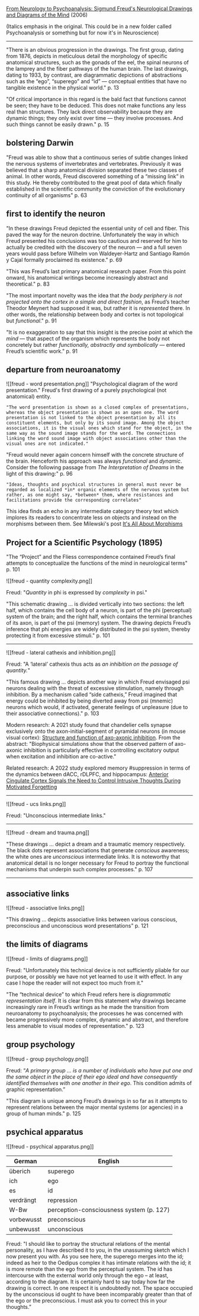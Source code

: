 [From Neurology to Psychoanalysis: Sigmund Freud's Neurological Drawings and Diagrams of the Mind](https://www.amazon.com/Neurology-Psychoanalysis-Neurological-Drawings-Diagrams/dp/B000MEK1B2) (2006)

(Italics emphasis in the original. This could be in a new folder called Psychoanalysis or something but for now it's in Neuroscience)

---

"There is an obvious progression in the drawings. The first group, dating from 1876, depicts in meticulous detail the morphology of specific anatomical structures, such as the gonads of the eel, the spinal neurons of the lamprey and the fiber pathways of the human brain. The last drawings, dating to 1933, by contrast, are diagrammatic depictions of abstractions such as the “ego”, “superego” and “id” — conceptual entities that have no tangible existence in the physical world." p. 13

"Of critical importance in this regard is the bald fact that functions cannot be seen; they have to be deduced. This does not make functions any less real than structures. They lack direct observability because they are dynamic things; they only exist over time — they involve processes. And such things cannot be easily drawn." p. 15

## bolstering Darwin

"Freud was able to show that a continuous series of subtle changes linked the nervous systems of invertebrates and vertebrates. Previously it was believed that a sharp anatomical division separated these two classes of animal. In other words, Freud discovered something of a “missing link” in this study. He thereby contributed to the great pool of data which finally established in the scientific community the conviction of the evolutionary continuity of all organisms" p. 63

## first to identify the neuron

"In these drawings Freud depicted the essential unity of cell and fiber. This paved the way for the neuron doctrine. Unfortunately the way in which Freud presented his conclusions was too cautious and reserved for him to actually be credited with the discovery of the neuron — and a full seven years would pass before Wilhelm von Waldeyer-Hartz and Santiago Ramón y Cajal formally proclaimed its existence." p. 69

"This was Freud’s last primary anatomical research paper. From this point onward, his anatomical writings become increasingly abstract and theoretical." p. 83

"The most important novelty was the idea that *the body periphery is not projected onto the cortex in a simple and direct fashion*, as Freud’s teacher Theodor Meynert had supposed it was, but rather it is *represented* there. In other words, the relationship between body and cortex is not topological but *functional*." p. 91

"It is no exaggeration to say that this insight is the precise point at which the *mind* — that aspect of the organism which represents the body not concretely but rather *functionally, abstractly and symbolically* — entered Freud’s scientific work." p. 91

## departure from neuroanatomy

![[freud - word presentation.png]]
"Psychological diagram of the word presentation." Freud's first drawing of a purely psychological (not anatomical) entity.

    "The word presentation is shown as a closed complex of presentations, whereas the object presentation is shown as an open one. The word presentation is not linked to the object presentation by all its constituent elements, but only by its sound image. Among the object associations, it is the visual ones which stand for the object, in the same way as the sound image stands for the word. The connections linking the word sound image with object associations other than the visual ones are not indicated."

"Freud would never again concern himself with the concrete structure of the brain. Henceforth his approach was always *functional* and *dynamic*. Consider the following passage from *The Interpretation of Dreams* in the light of this drawing:" p. 96

    "Ideas, thoughts and psychical structures in general must never be regarded as localized *in* organic elements of the nervous system but rather, as one might say, *between* them, where resistances and facilitations provide the corresponding correlates"
    
This idea finds an echo in any intermediate category theory text which implores its readers to concentrate less on objects and instead on the morphisms between them. See Milewski's post [It's All About Morphisms](https://bartoszmilewski.com/2015/11/17/its-all-about-morphisms/)

## Project for a Scientific Psychology (1895)

"The “Project” and the Fliess correspondence contained Freud’s final attempts to conceptualize the functions of the mind in neurological terms" p. 101

![[freud - quantity complexity.png]]

Freud: "*Quantity* in phi is expressed by *complexity* in psi."

"This schematic drawing ... is divided vertically into two sections: the left half, which contains the cell body of a neuron, is part of the phi (perceptual) system of the brain; and the right half, which contains the terminal branches of its axon, is part of the psi (memory) system. The drawing depicts Freud’s inference that phi energies are widely distributed in the psi system, thereby protecting it from excessive stimuli." p. 101

---

![[freud - lateral cathexis and inhibition.png]]

Freud: "A ‘lateral’ cathexis thus acts as *an inhibition on the passage of quantity.*"

"This famous drawing ... depicts another way in which Freud envisaged psi neurons dealing with the threat of excessive stimulation, namely through inhibition. By a mechanism called “side cathexis,” Freud imagined that energy could be inhibited by being diverted away from psi (mnemic) neurons which would, if activated, generate feelings of unpleasure (due to their associative connections)." p. 103

Modern research:  A 2021 study found that chandelier cells synapse exclusively onto the axon-initial-segment of pyramidal neurons (in mouse visual cortex): [Structure and function of axo-axonic inhibition](https://doi.org/10.7554/eLife.73783).  From the abstract: "Biophysical simulations show that the observed pattern of axo-axonic inhibition is particularly effective in controlling excitatory output when excitation and inhibition are co-active."

Related research: A 2022 study explored memory #suppression in terms of the dynamics between dACC, rDLPFC, and hippocampus: [Anterior Cingulate Cortex Signals the Need to Control Intrusive Thoughts During Motivated Forgetting](https://doi.org/10.1523/JNEUROSCI.1711-21.2022)

---

![[freud - ucs links.png]]

Freud: "Unconscious intermediate links."

---

![[freud - dream and trauma.png]]

"These drawings ... depict a dream and a traumatic memory respectively. The black dots represent associations that generate *conscious* awareness; the white ones are *unconscious* intermediate links. It is noteworthy that anatomical detail is no longer necessary for Freud to portray the functional mechanisms that underpin such complex processes." p. 107
    
---

## associative links

![[freud - associative links.png]]

"This drawing ... depicts associative links between various conscious, preconscious and unconscious word presentations" p. 121


## the limits of diagrams

![[freud - limits of diagrams.png]]

Freud: "Unfortunately this technical device is not sufficiently pliable for our purpose, or possibly we have not yet learned to use it with effect. In any case I hope the reader will not expect too much from it."

"The “technical device” to which Freud refers here is *diagrammatic representation itself*. It is clear from this statement why drawings became increasingly rare in Freud’s writings as he made the transition from neuroanatomy to psychoanalysis; the processes he was concerned with became progressively more complex, dynamic and abstract, and therefore less amenable to visual modes of representation." p. 123

## group psychology

![[freud - group psychology.png]]

Freud: “*A primary group … is a number of individuals who have put one and the same object in the place of their ego ideal and have consequently identified themselves with one another in their ego*. This condition admits of graphic representation.”

"This diagram is unique among Freud’s drawings in so far as it attempts to represent relations between the major mental systems (or agencies) in a group of human minds." p. 125

## psychical apparatus

![[freud - psychical apparatus.png]]

| German     | English                                  |
| ---------- | ---------------------------------------- |
| überich    | superego                                 |
| ich        | ego                                      |
| es         | id                                       |
| verdrängt  | repression                               |
| W-Bw       | perception-consciousness system (p. 127) |
| vorbewusst | preconscious                             |
| unbewusst  | unconscious                              |

Freud: "I should like to portray the structural relations of the mental personality, as I have described it to you, in the unassuming sketch which I now present you with. As you see here, the superego merges into the id; indeed as heir to the Oedipus complex it has intimate relations with the id; it is more remote than the ego from the perceptual system. The id has intercourse with the external world only through the ego – at least, according to the diagram. It is certainly hard to say today how far the drawing is correct. In one respect it is undoubtedly not. The space occupied by the unconscious id ought to have been incomparably greater than that of the ego or the preconscious. I must ask you to correct this in your thoughts.”
